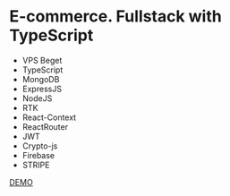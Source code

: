 # E-commerce. Fullstack with TypeScript

- VPS Beget
- TypeScript
- MongoDB
- ExpressJS
- NodeJS
- RTK
- React-Context
- ReactRouter
- JWT
- Crypto-js
- Firebase
- STRIPE

[DEMO](http://demo2.apwdev.ru)
